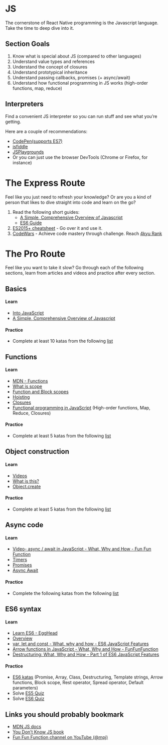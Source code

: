 # JS

The cornerstone of React Native programming is the Javascript language. Take the time to deep dive into it.

## Section Goals
1. Know what is special about JS (compared to other languages)
1. Understand value types and references
1. Understand the concept of closures
1. Understand prototypical inheritance
1. Understand passing callbacks, promises (+ async/await)
1. Understand how functional programming in JS works (high-order functions, map, reduce)

## Interpreters
Find a convenient JS interpreter so you can run stuff and see what you’re getting.

Here are a couple of recommendations:
* [CodePen(supports ES7)](https://codepen.io/)
* [jsfiddle](https://jsfiddle.net/ )
* [JSPlaygrounds](https://stephengrider.github.io/JSPlaygrounds/)
* Or you can just use the browser DevTools (Chrome or Firefox, for instance)

# The Express Route
Feel like you just need to refresh your knowledge? Or are you a kind of person that likes to dive straight into code and learn on the go?

1. Read the following short guides:
   * [A Simple, Comprehensive Overview of Javascript](https://betterexplained.com/articles/the-single-page-javascript-overview/)
   * [ES6 Guide](https://flaviocopes.com/es6/)
2. [ES2015+ cheatsheet](https://devhints.io/es6) - Go over it and use it.
3. [CodeWars](https://www.codewars.com) - Achieve code mastery through challenge. Reach [4kyu Rank](https://www.codewars.com/about)

# The Pro Route

Feel like you want to take it slow? Go through each of the following sections, learn from articles and videos and practice after every section.

## Basics
#### Learn
* [Into JavaScript](https://github.com/getify/You-Dont-Know-JS/blob/1st-ed/up%20%26%20going/ch2.md)
* [A Simple, Comprehensive Overview of Javascript](https://betterexplained.com/articles/the-single-page-javascript-overview/)
#### Practice
* Complete at least 10 katas from the following [list](https://www.codewars.com/kata/search/javascript?q=&r%5B%5D=-8&tags=Fundamentals&beta=false&order_by=popularity+desc)

## Functions
#### Learn
* [MDN - Functions](https://developer.mozilla.org/en-US/docs/Web/JavaScript/Guide/Functions)
* [What is scope](https://github.com/getify/You-Dont-Know-JS/blob/1st-ed/scope%20%26%20closures/ch1.md)
* [Function and Block scopes](https://github.com/getify/You-Dont-Know-JS/blob/1st-ed/scope%20%26%20closures/ch3.md)
* [Hoisting](https://github.com/getify/You-Dont-Know-JS/blob/1st-ed/scope%20%26%20closures/ch4.md)
* [Closures](https://github.com/getify/You-Dont-Know-JS/blob/1st-ed/scope%20%26%20closures/ch5.md)
* [Functional programming in JavaScript](https://www.youtube.com/playlist?list=PL0zVEGEvSaeEd9hlmCXrk5yUyqUag-n84) (High-order functions, Map, Reduce, Closures)
#### Practice
* Complete at least 5 katas from the following [list](https://www.codewars.com/kata/search/javascript?q=&tags=Functional%20Programming&beta=false&order_by=popularity%20desc)

## Object construction
#### Learn
* [Videos](https://www.youtube.com/playlist?list=PL0zVEGEvSaeHBZFy6Q8731rcwk0Gtuxub)
* [What is this?](https://github.com/getify/You-Dont-Know-JS/blob/1st-ed/this%20%26%20object%20prototypes/ch1.md)
* [Object.create](https://github.com/getify/You-Dont-Know-JS/blob/1st-ed/this%20%26%20object%20prototypes/ch5.md )
#### Practice
* Complete at least 5 katas from the following [list](https://www.codewars.com/kata/search/javascript?q=&tags=Object-oriented%20Programming&beta=false&order_by=popularity%20desc)

## Async code
#### Learn
* [Video- async / await in JavaScript - What, Why and How - Fun Fun Function](https://www.youtube.com/watch?v=568g8hxJJp4&index=4&list=PL0zVEGEvSaeHJppaRLrqjeTPnCH6vw-sm&t=0s)
* [Timers](https://medium.freecodecamp.org/javascript-timers-everything-you-need-to-know-5f31eaa37162)
* [Promises](https://github.com/getify/You-Dont-Know-JS/blob/1st-ed/async%20%26%20performance/ch3.md)
* [Async Await](https://hackernoon.com/an-ode-to-async-await-7da2dd3c2056)
#### Practice
* Complete the following katas from the following [list](https://www.codewars.com/collections/async-and-promises)

## ES6 syntax
#### Learn
* [Learn ES6 - EggHead](https://egghead.io/courses/learn-es6-ecmascript-2015)
* [Overview](https://github.com/getify/You-Dont-Know-JS/blob/1st-ed/es6%20%26%20beyond/ch2.md)
* [var, let and const - What, why and how - ES6 JavaScript Features](https://www.youtube.com/watch?v=sjyJBL5fkp8&index=5&list=PL0zVEGEvSaeHJppaRLrqjeTPnCH6vw-sm&t=0s)
* [Arrow functions in JavaScript - What, Why and How - FunFunFunction](https://www.youtube.com/watch?v=6sQDTgOqh-I&index=7&list=PL0zVEGEvSaeHJppaRLrqjeTPnCH6vw-sm&t=0s)
* [Destructuring: What, Why and How - Part 1 of ES6 JavaScript Features](https://www.youtube.com/watch?v=PB_d3uBkQPs&index=8&list=PL0zVEGEvSaeHJppaRLrqjeTPnCH6vw-sm&t=0s)
#### Practice
* [ES6 katas](http://es6katas.org/) (Promise, Array, Class, Destructuring, Template strings, Arrow functions, Block scope, Rest operator, Spread operator, Default parameters)
* Solve [ES5 Quiz](http://dmitrysoshnikov.com/ecmascript/the-quiz/)
* Solve [ES6 Quiz](http://perfectionkills.com/javascript-quiz-es6/)

## Links you should probably bookmark
* [MDN JS docs](https://developer.mozilla.org/en-US/docs/Web/JavaScript)
* [You Don’t Know JS book](https://github.com/getify/You-Dont-Know-JS)
* [Fun Fun Function channel on YouTube (@mpj)](https://www.youtube.com/channel/UCO1cgjhGzsSYb1rsB4bFe4Q)
